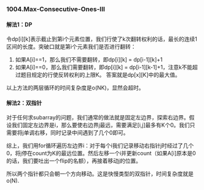 ### 1004.Max-Consecutive-Ones-III

#### 解法1：DP
令dp[i][k]表示截止到第i个元素位置，我们行使了k次翻转权利的话，最长的连续1区间的长度。突破口就是第i个元素我们是否进行翻转：
1. 如果A[i]==1，那么我们不需要翻转，即dp[i][k] = dp[i-1][k]+1
2. 如果A[i]==0，那么我们需要翻转，即dp[i][k] = dp[i-1][k-1]+1，注意k不能超过题目规定的行使反转权利的上限K。
答案就是dp[x][K]中的最大值。

以上方法的两层循环的时间复杂度是o(NK)，显然会超时。

#### 解法2：双指针
对于任何求subarray的问题，我们通常的做法就是固定左边界，探索右边界。假设我们固定左边界是i，那么要使右边界j最远，需要满足[i,j]最多有K个0。我们只需要将j单调右移，同时记录中间遇到了几个0即可。

综上，我们用for循环遍历左边界i：对于每个i我们记录移动右指针j时经过了几个0，将j停在count为K的最远位置。然后左移一个i并更新count（如果A[i]原本是0的话，我们要吐出一个flip的名额），再接着移动j的位置。

所以两个指针都只会朝一个方向移动。这是快慢类型的双指针，时间复杂度就是o(N).
